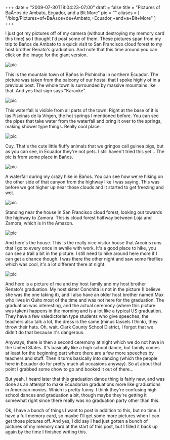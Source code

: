 
+++
date = "2009-07-30T18:04:23-07:00"
draft = false
title = "Pictures of BaÃ±os de Ambato, Ecuador, and a Bit More"
pic = ""
aliases = [
  "/blog/Pictures+of+BaÃ±os+de+Ambato,+Ecuador,+and+a+Bit+More"
]
+++

<p>
    I just got my pictures off of my camera (without destroying my memory card this time) so I thought I'd post some of them.  These pictures span from my trip to Ba&ntilde;os de Ambato to a
    quick visit to San Francisco cloud forest to my host brother Renato's graduation.  And note that this time around you can click on the image for the giant version.
    </p>
 	 <img src = "http://www.justinmccandless.com/uploads/images/CIMG1833s.jpg" border = 0 alt = "pic" > 
  <p>
    This is the mountain town of Ba&ntilde;os in Pichincha in northern Ecuador.  The picture was taken from the balcony of our hostal that I spoke highly of in a previous post.
    The whole town is surrounded by massive mountains like that.  And yes that sign says "Karaoke".
    </p>
 <img src = "http://www.justinmccandless.com/uploads/images/CIMG1854s.jpg" border = 0 alt = "pic"> 
    <p>
    This waterfall is visible from all parts of the town.  Right at the base of it is las Piscinas de la V&iacute;rgen, the hot springs I mentioned before.  You can see the pipes
    that take water from the waterfall and bring it over to the springs, making shower type things.  Really cool place.
    </p>
 <img src = "http://www.justinmccandless.com/uploads/images/CIMG1857s.jpg" border = 0 alt = "pic"> 
    <p>
    Cuy.  That's the cute little fluffy animals that we gringos call guinea pigs, but as you can see, in Ecuador they're not pets.  I still haven't tried this yet...  The pic is from
    some place in Ba&ntilde;os.
    </p>
  <img src = "http://www.justinmccandless.com/uploads/images/CIMG1899s.jpg" border = 0 alt = "pic"> 
    <p>
    A waterfall during my crazy hike in Ba&ntilde;os.  You can see how we're hiking on the other side of that canyon from the highway like I was saying.  This was before we got
    higher up near those clouds and it started to get freezing and wet.
    </p>
 <img src = "http://www.justinmccandless.com/uploads/images/CIMG1908s.jpg" border = 0 alt = "pic">
    <p>
    Standing near the house in San Francisco cloud forest, looking out towards the highway to Zamora.  This is cloud forest halfway between Loja and Zamora, which is in the
    Amazon.  
    </p>
  <img src = "http://www.justinmccandless.com/uploads/images/CIMG1912s.jpg" border = 0 alt = "pic">
    <p>
    And here's the house.  This is the really nice visitor house that Arcoiris runs that I go to every once in awhile with work.  It's a good place to hike, you can see a trail
    a bit in the picture.  I still need to hike around here more if I can get a chance though.  I was there the other night and saw some fireflies which was cool, it's a lot
    different there at night.
    </p>
 <img src = "http://www.justinmccandless.com/uploads/images/_IMG1946s.jpg" border = 0 alt = "pic">
    <p>
    And here is a picture of me and my host family and my host brother Renato's graduation.  My host sister Conchita is not in the picture (I believe she was the one taking it),
    and I also have an older host brother named Max who lives in Quito most of the time and was not here for the graduation.  The graduation was interesting, and the actual
    ceremony (where this picture was taken) happens in the morning and is a lot like a typical US graduation.  They have a few valedictorian type students who give speeches,
    the teachers also talk a lot, the dress is the same (minus tassels I think), they throw their hats.  Oh, wait, Clark County School District, I forgot that we didn't do 
    that because it's dangerous.  
</p>
<p>
Anyways, there is then a second ceremony at night which we do not have in the United States.  It's basically like a high school dance, but
    family comes at least for the beginning part where there are a few more speeches by teachers and stuff.  Then it turns basically into dancing (which the people here
    in Ecuador do for pretty much all occasions anyway).  So at about that point I grabbed some chow to go and booked it out of there...  
</p>
<p>
But yeah, I heard later that this graduation
    dance thing is fairly new, and was done as an attempt to make Ecuadorian graduations more like graduations in American movies.  Which is pretty funny. I think they're confusing high school dances and graduation a bit, though maybe they're getting it somewhat right since there really was no graduation party other than this.
    </p>        
    <p>
    Ok, I have a bunch of things I want to post in addition to this, but no time.  I have a full memory card, so maybe I'll get some more pictures when I can get those
    pictures off.  And yes, I did say I had just gotten a bunch of pictures of my memory card at the start of this post, but I filled it back up again by the time I finished writing this.    
    </p>